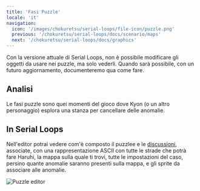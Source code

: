 ```yaml
---
title: 'Fasi Puzzle'
locale: 'it'
navigation:
  icon: '/images/chokuretsu/serial-loops/file-icon/puzzle.png'
  previous: '/chokuretsu/serial-loops/docs/scenario/maps'
  next: '/chokuretsu/serial-loops/docs/graphics'
---
```


Con la versione attuale di Serial Loops, non è possibile modificare gli oggetti da usare nei puzzle, ma solo vederli. Quando sarà possibile, con un futuro aggiornamento, documenteremo qua come fare.

## Analisi
Le fasi puzzle sono quei momenti del gioco dove Kyon (o un altro personaggio) esplora una stanza per cancellare delle anomalie.

## In Serial Loops
Nell'editor potrai vedere com'è composto il puzzlee e le [discussioni](../misc/topics), associate, con una rappresentazione ASCII
con tutte le strade che potrà fare Haruhi, la mappa sulla quale ti trovi, tutte le impostazioni del caso, persino quante anomalie saranno presenti sulla mappa,
e gli sprite da associare alle anomalie.

![Puzzle editor](/images/chokuretsu/serial-loops/puzzle-editing.png)